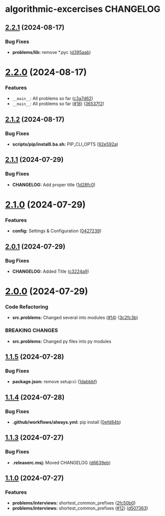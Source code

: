 # algorithmic-excercises CHANGELOG

## [2.2.1](https://github.com/percebus/algorithmic-excercises/compare/v2.2.0...v2.2.1) (2024-08-17)

### Bug Fixes

- **problems/lib:** remove \*.pyc ([d395aab](https://github.com/percebus/algorithmic-excercises/commit/d395aab83959547b5f02ed0a4185a76c002a2f0d))

# [2.2.0](https://github.com/percebus/algorithmic-excercises/compare/v2.1.2...v2.2.0) (2024-08-17)

### Features

- `__main__`: All problems so far ([c3a7d62](https://github.com/percebus/algorithmic-excercises/commit/c3a7d6249abbd8d5e3e328833e8b2d3c1e75a609))
- `__main__`: All problems so far ([#18](https://github.com/percebus/algorithmic-excercises/issues/18)) ([36537f2](https://github.com/percebus/algorithmic-excercises/commit/36537f2d0cf1bef220c84266db6c6f3c73cc060c))

## [2.1.2](https://github.com/percebus/algorithmic-excercises/compare/v2.1.1...v2.1.2) (2024-08-17)

### Bug Fixes

- **scripts/pip/installl.ba.sh:** PIP_CLI_OPTS ([92e592a](https://github.com/percebus/algorithmic-excercises/commit/92e592a58a69c159aa26638679a4faa6cea0ff84))

## [2.1.1](https://github.com/percebus/algorithmic-excercises/compare/v2.1.0...v2.1.1) (2024-07-29)

### Bug Fixes

- **CHANGELOG:** Add proper title ([1d28fc0](https://github.com/percebus/algorithmic-excercises/commit/1d28fc0c94b32e2ef122288d7f181235df0762f6))

# [2.1.0](https://github.com/percebus/algorithmic-excercises/compare/v2.0.1...v2.1.0) (2024-07-29)

### Features

- **config:** Settings & Configuration ([0427239](https://github.com/percebus/algorithmic-excercises/commit/04272398ec2e6bdcc5834c0cfbd2a366871ba426))

## [2.0.1](https://github.com/percebus/algorithmic-excercises/compare/v2.0.0...v2.0.1) (2024-07-29)

### Bug Fixes

- **CHANGELOG:** Added Title ([c3224a9](https://github.com/percebus/algorithmic-excercises/commit/c3224a99498827e2f4d0afba85515bc0daa0b0d8))

# [2.0.0](https://github.com/percebus/algorithmic-excercises/compare/v1.1.5...v2.0.0) (2024-07-29)

### Code Refactoring

- **src.problems:** Changed several into modules ([#14](https://github.com/percebus/algorithmic-excercises/issues/14)) ([3c2fc3b](https://github.com/percebus/algorithmic-excercises/commit/3c2fc3b182b770f6f894fb7ad6c6df01bda457d1))

### BREAKING CHANGES

- **src.problems:** Changed py files into py modules

## [1.1.5](https://github.com/percebus/algorithmic-excercises/compare/v1.1.4...v1.1.5) (2024-07-28)

### Bug Fixes

- **package.json:** remove setup:ci ([1dabbbf](https://github.com/percebus/algorithmic-excercises/commit/1dabbbf7107674f387f670085d97966e5105c7d2))

## [1.1.4](https://github.com/percebus/algorithmic-excercises/compare/v1.1.3...v1.1.4) (2024-07-28)

### Bug Fixes

- **.github/workflows/always.yml:** pip install ([0efd84b](https://github.com/percebus/algorithmic-excercises/commit/0efd84b2eaaab89051b8fa1fff51134b2253a0a1))

## [1.1.3](https://github.com/percebus/algorithmic-excercises/compare/v1.1.2...v1.1.3) (2024-07-27)

### Bug Fixes

- **.releaserc.msj:** Moved CHANGELOG ([d6639eb](https://github.com/percebus/algorithmic-excercises/commit/d6639eb9df7755b6b82800d4c0055babf76ebe86))

## [1.1.0](https://github.com/percebus/algorithmic-excercises/compare/v1.0.1...v1.1.0) (2024-07-27)

### Features

- **problems/interviews:** shortest_common_prefixes ([2fc50b0](https://github.com/percebus/algorithmic-excercises/commit/2fc50b073cb169ef24407c10c48815585ab51ee6))
- **problems/interviews:** shortest_common_prefixes ([#12](https://github.com/percebus/algorithmic-excercises/issues/12)) ([d507363](https://github.com/percebus/algorithmic-excercises/commit/d5073634c1e130325e4894b5c1ef3e4f94f56ef3))
